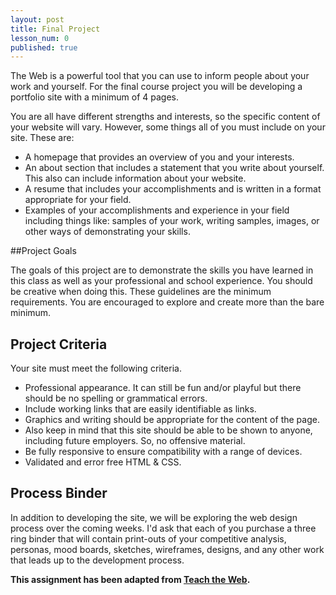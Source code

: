 ```yaml
---
layout: post
title: Final Project
lesson_num: 0
published: true
---
```


The Web is a powerful tool that you can use to inform people about your work and yourself. For the final course project you will be developing a portfolio site with a minimum of 4 pages.

You are all have different strengths and interests, so the specific content of your website will vary. However, some things all of you must include on your site. These are:

- A homepage that provides an overview of you and your interests.
- An about section that includes a statement that you write about yourself. This also can include information about your website.
- A resume that includes your accomplishments and is written in a format appropriate for your field.
- Examples of your accomplishments and experience in your field including things like: samples of your work, writing samples, images, or other ways of demonstrating your skills.

##Project Goals

The goals of this project are to demonstrate the skills you have learned in this class as well as your professional and school experience. You should be creative when doing this. These guidelines are the minimum requirements. You are encouraged to explore and create more than the bare minimum.

## Project Criteria

Your site must meet the following criteria.

- Professional appearance. It can still be fun and/or playful but there should be no spelling or grammatical errors.
- Include working links that are easily identifiable as links.
- Graphics and writing should be appropriate for the content of the page.
- Also keep in mind that this site should be able to be shown to anyone, including future employers. So, no offensive material.
- Be fully responsive to ensure compatibility with a range of devices.
- Validated and error free HTML & CSS.

## Process Binder

In addition to developing the site, we will be exploring the web design process over the coming weeks. I'd ask that each of you purchase a three ring binder that will contain print-outs of your competitive analysis, personas, mood boards, sketches, wireframes, designs, and any other work that leads up to the development process.

**This assignment has been adapted from [Teach the Web](http://teachtheweb.com/course_materials/personal.php).**